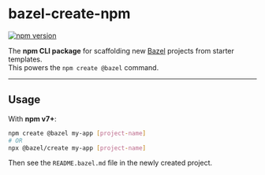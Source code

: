 # bazel-create-npm

[![npm version](https://img.shields.io/npm/v/@bazel/create.svg)](https://www.npmjs.com/package/@bazel/create)

The **npm CLI package** for scaffolding new [Bazel](https://bazel.build) projects from starter templates.  
This powers the `npm create @bazel` command.

---

## Usage

With **npm v7+**:

```bash
npm create @bazel my-app [project-name]
# OR
npx @bazel/create my-app [project-name]
```

Then see the `README.bazel.md` file in the newly created project.